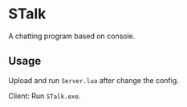 # STalk
A chatting program based on console. 

## Usage
Upload and run `Server.lua` after change the config.

Client: Run `STalk.exe`.
